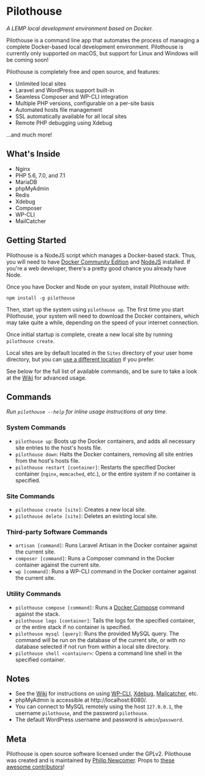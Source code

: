 # Pilothouse

*A LEMP local development environment based on Docker.*

Pilothouse is a command line app that automates the process of managing a complete Docker-based local development environment.
Pilothouse is currently only supported on macOS, but support for Linux and Windows will be coming soon!

Pilothouse is completely free and open source, and features:
 * Unlimited local sites
 * Laravel and WordPress support built-in
 * Seamless Composer and WP-CLI integration
 * Multiple PHP versions, configurable on a per-site basis
 * Automated hosts file management
 * SSL automatically available for all local sites
 * Remote PHP debugging using Xdebug

...and much more!

## What's Inside

- Nginx
- PHP 5.6, 7.0, and 7.1
- MariaDB
- phpMyAdmin
- Redis
- Xdebug
- Composer
- WP-CLI
- MailCatcher

## Getting Started

Pilothouse is a NodeJS script which manages a Docker-based stack. Thus, you will need to have [Docker Community Edition](https://www.docker.com/community-edition) and [NodeJS](https://nodejs.org/) installed. If you're a web developer, there's a pretty good chance you already have Node.

Once you have Docker and Node on your system, install Pilothouse with:

```
npm install -g pilothouse
```
Then, start up the system using `pilothouse up`. The first time you start Pilothouse, your system will need to download the Docker containers, which may take quite a while, depending on the speed of your internet connection.

Once initial startup is complete, create a new local site by running `pilothouse create`.

Local sites are by default located in the `Sites` directory of your user home directory, but you can [use a different location](https://github.com/Pilothouse-App/pilothouse/wiki/Configuring-Pilothouse-Settings) if you prefer.

See below for the full list of available commands, and be sure to take a look at the [Wiki](https://github.com/Pilothouse-App/pilothouse/wiki) for advanced usage.

## Commands

*Run `pilothouse --help` for inline usage instructions at any time.*

### System Commands

- `pilothouse up`: Boots up the Docker containers, and adds all necessary site entries to the host's hosts file.
- `pilothouse down`: Halts the Docker containers, removing all site entries from the host's hosts file.
- `pilothouse restart [container]`: Restarts the specified Docker container (`nginx`, `memcached`, etc.), or the entire system if no container is specified.

### Site Commands

- `pilothouse create [site]`: Creates a new local site.
- `pilothouse delete [site]`: Deletes an existing local site.

### Third-party Software Commands

- `artisan [command]`: Runs Laravel Artisan in the Docker container against the current site.
- `composer [command]`: Runs a Composer command in the Docker container against the current site.
- `wp [command]`: Runs a WP-CLI command in the Docker container against the current site.

### Utility Commands

- `pilothouse compose [command]`: Runs a [Docker Compose](https://docs.docker.com/compose/) command against the stack.
- `pilothouse logs [container]`: Tails the logs for the specified container, or the entire stack if no container is specified.
- `pilothouse mysql [query]`: Runs the provided MySQL query. The command will be run on the database of the current site, or with no database selected if not run from within a local site directory.
- `pilothouse shell <container>`: Opens a command line shell in the specified container.

## Notes

- See the [Wiki](https://github.com/Pilothouse-App/pilothouse/wiki) for instructions on using [WP-CLI](https://github.com/Pilothouse-App/pilothouse/wiki/Using-WP-CLI), [Xdebug](https://github.com/Pilothouse-App/pilothouse/wiki/Using-Xdebug), [Mailcatcher](https://github.com/Pilothouse-App/pilothouse/wiki/Using-Mailcatcher), etc.
- phpMyAdmin is accessible at http://localhost:8080/.
- You can connect to MySQL remotely using the host `127.0.0.1`, the username `pilothouse`, and the password `pilothouse`.
- The default WordPress username and password is `admin`/`password`.

## Meta

Pilothouse is open source software licensed under the GPLv2. Pilothouse was created and is maintained by [Philip Newcomer](https://philipnewcomer.net). Props to [these awesome contributors](https://github.com/Pilothouse-App/pilothouse/graphs/contributors)!
